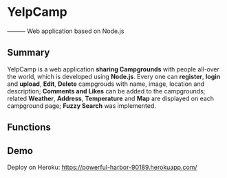# YelpCamp
——— Web application based on Node.js
## Summary
YelpCamp is a web application **sharing Campgrounds** with people all-over the world, which is developed using **Node.js**. Every one can **register**, **login** and **upload**, **Edit**, **Delete** campgrouds with name, image, location and description; **Comments and Likes** can be added to the campgrounds; related **Weather**, **Address**, **Temperature** and **Map** are displayed on each campground page; **Fuzzy Search** was implemented.
## Functions
## Demo
Deploy on Heroku: https://powerful-harbor-90189.herokuapp.com/
